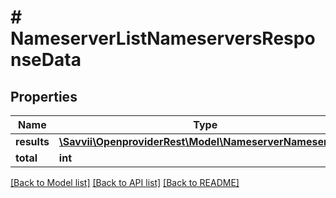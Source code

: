 # # NameserverListNameserversResponseData

## Properties

Name | Type | Description | Notes
------------ | ------------- | ------------- | -------------
**results** | [**\Savvii\OpenproviderRest\Model\NameserverNameserver[]**](NameserverNameserver.md) |  | [optional]
**total** | **int** |  | [optional]

[[Back to Model list]](../../README.md#models) [[Back to API list]](../../README.md#endpoints) [[Back to README]](../../README.md)
